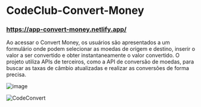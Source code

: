# CodeClub-Convert-Money

### https://app-convert-money.netlify.app/

Ao acessar o Convert Money, os usuários são apresentados a um formulário onde podem selecionar as moedas de origem e destino, inserir o valor a ser convertido e obter instantaneamente o valor convertido. O projeto utiliza APIs de terceiros, como a API de conversão de moedas, para buscar as taxas de câmbio atualizadas e realizar as conversões de forma precisa.

![image](https://github.com/MarceloALMoreira/CodeClub-Convert-Money/assets/90574339/7798d9a9-6123-4681-8411-201faa8afb11)


![CodeConvert](https://user-images.githubusercontent.com/90574339/234388281-0f8220a3-bfbc-4e48-b652-927e4722dd25.png)

